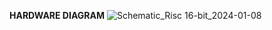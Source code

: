 **HARDWARE DIAGRAM**
![Schematic_Risc 16-bit_2024-01-08](https://github.com/cojocarucristian05/VerilogProiectFIC/assets/93082736/5eace5b7-43a0-45bc-91ff-358c81f98dc1)
